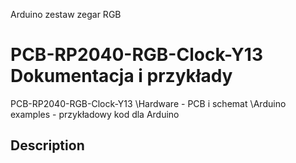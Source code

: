 Arduino zestaw zegar RGB

# PCB-RP2040-RGB-Clock-Y13 Dokumentacja i przykłady
PCB-RP2040-RGB-Clock-Y13
\Hardware - PCB i schemat
\Arduino examples - przykładowy kod dla Arduino

## Description
